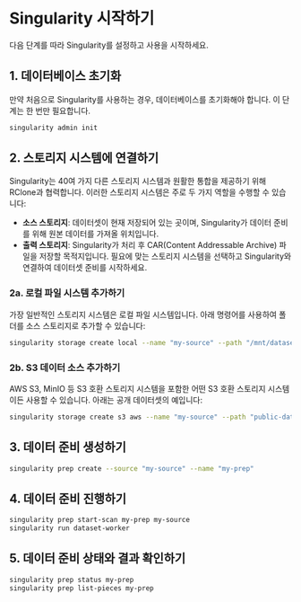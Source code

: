 # Singularity 시작하기

다음 단계를 따라 Singularity를 설정하고 사용을 시작하세요.

## 1. 데이터베이스 초기화

만약 처음으로 Singularity를 사용하는 경우, 데이터베이스를 초기화해야 합니다. 이 단계는 한 번만 필요합니다.

```sh
singularity admin init
```

## 2. 스토리지 시스템에 연결하기

Singularity는 40여 가지 다른 스토리지 시스템과 원활한 통합을 제공하기 위해 RClone과 협력합니다. 이러한 스토리지 시스템은 주로 두 가지 역할을 수행할 수 있습니다:
* **소스 스토리지**: 데이터셋이 현재 저장되어 있는 곳이며, Singularity가 데이터 준비를 위해 원본 데이터를 가져올 위치입니다.
* **출력 스토리지**: Singularity가 처리 후 CAR(Content Addressable Archive) 파일을 저장할 목적지입니다.
필요에 맞는 스토리지 시스템을 선택하고 Singularity와 연결하여 데이터셋 준비를 시작하세요.

### 2a. 로컬 파일 시스템 추가하기

가장 일반적인 스토리지 시스템은 로컬 파일 시스템입니다. 아래 명령어를 사용하여 폴더를 소스 스토리지로 추가할 수 있습니다:

```sh
singularity storage create local --name "my-source" --path "/mnt/dataset/folder"
```

### 2b. S3 데이터 소스 추가하기

AWS S3, MinIO 등 S3 호환 스토리지 시스템을 포함한 어떤 S3 호환 스토리지 시스템이든 사용할 수 있습니다. 아래는 공개 데이터셋의 예입니다:

```sh
singularity storage create s3 aws --name "my-source" --path "public-dataset-test"
```

## 3. 데이터 준비 생성하기
```sh
singularity prep create --source "my-source" --name "my-prep"
```

## 4. 데이터 준비 진행하기
```sh
singularity prep start-scan my-prep my-source
singularity run dataset-worker
```

## 5. 데이터 준비 상태와 결과 확인하기
```sh
singularity prep status my-prep
singularity prep list-pieces my-prep
```